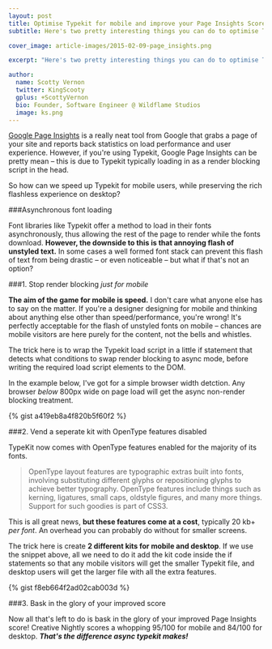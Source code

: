 ```yaml
---
layout: post
title: Optimise Typekit for mobile and improve your Page Insights Score
subtitle: Here's two pretty interesting things you can do to optimise Typekit for mobile and improve your page insight score.

cover_image: article-images/2015-02-09-page_insights.png

excerpt: "Here's two pretty interesting things you can do to optimise Typekit for mobile and improve your page insight score"

author:
  name: Scotty Vernon
  twitter: KingScooty
  gplus: +ScottyVernon 
  bio: Founder, Software Engineer @ Wildflame Studios
  image: ks.png
---
```


[Google Page Insights](https://developers.google.com/speed/pagespeed/insights/) is a really neat tool from Google that grabs a page of your site and reports back statistics on load performance and user experience. However, if you're using Typekit, Google Page Insights can be pretty mean &ndash; this is due to Typekit typically loading in as a render blocking script in the head. 

So how can we speed up Typekit for mobile users, while preserving the rich flashless experience on desktop?

###Asynchronous font loading

Font libraries like Typekit offer a method to load in their fonts asynchronously, thus allowing the rest of the page to render while the fonts download. **However, the downside to this is that annoying flash of unstyled text.** In some cases a well formed font stack can prevent this flash of text from being drastic &ndash; or even noticeable &ndash; but what if that's not an option?

###1. Stop render blocking *just for mobile*

**The aim of the game for mobile is speed.** I don't care what anyone else has to say on the matter. If you're a designer designing for mobile and thinking about anything else other than speed/performance, you're wrong! It's perfectly acceptable for the flash of unstyled fonts on mobile &ndash; chances are mobile visitors are here purely for the content, not the bells and whistles.

The trick here is to wrap the Typekit load script in a little if statement that detects what conditions to swap render blocking to async mode, before writing the required load script elements to the DOM.

In the example below, I've got for a simple browser width detction. Any browser *below* 800px wide on page load will get the async non-render blocking treatment.

{% gist a419eb8a4f820b5f60f2 %}

###2. Vend a seperate kit with OpenType features disabled

TypeKit now comes with OpenType features enabled for the majority of its fonts. 

> OpenType layout features are typographic extras built into fonts, involving substituting different glyphs or repositioning glyphs to achieve better typography. OpenType features include things such as kerning, ligatures, small caps, oldstyle figures, and many more things. Support for such goodies is part of CSS3.

This is all great news, **but these features come at a cost**, typically 20 kb+ *per font*. An overhead you can probably do without for smaller screens.

The trick here is create **2 different kits for mobile and desktop**. If we use the snippet above, all we need to do it add the kit code inside the if statements so that any mobile visitors will get the smaller Typekit file, and desktop users will get the larger file with all the extra features.

{% gist f8eb664f2ad02cab003d %}

###3. Bask in the glory of your improved score

Now all that's left to do is bask in the glory of your improved Page Insights score! Creative Nightly scores a whopping 95/100 for mobile and 84/100 for desktop. ***That's the difference async typekit makes!***